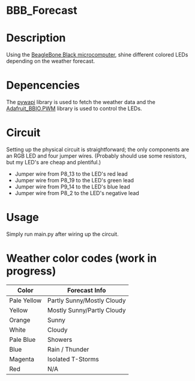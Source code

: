 BBB_Forecast
============

# Description

Using the [BeagleBone Black microcomputer](http://beagleboard.org/Products/BeagleBone%20Black), shine different colored LEDs depending on the weather forecast.

# Depencencies

The [pywapi](https://code.google.com/p/python-weather-api/) library is used to fetch the weather data and the [Adafruit_BBIO.PWM](https://github.com/adafruit/adafruit-beaglebone-io-python) library  is used to control the LEDs.

# Circuit

Setting up the physical circuit is straightforward; the only components are an RGB LED and four jumper wires. (Probably should use some resistors, but my LED's are cheap and plentiful.)
* Jumper wire from P8_13 to the LED's red lead
* Jumper wire from P8_19 to the LED's green lead
* Jumper wire from P9_14 to the LED's blue lead
* Jumper wire from P8_2 to the LED's negative lead

# Usage

Simply run main.py after wiring up the circuit.

# Weather color codes (work in progress)
| Color           | Forecast Info |
| -------------   | ------------- |
| Pale Yellow     | Partly Sunny/Mostly Cloudy    |
| Yellow          | Mostly Sunny/Partly Cloudy    |
| Orange          | Sunny                         |
| White           | Cloudy                        |
| Pale Blue       | Showers                       |
| Blue            | Rain / Thunder                |
| Magenta         | Isolated T-Storms             |
| Red             | N/A                           |
